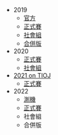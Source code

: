 -   2019
    -   [官方](https://pre-nhspc2019.brian.su/ranking/)
    -   [正式賽](https://sorahisa-rank.github.io/nhspc-sim/2019/ranking/)
    -   [社會組](https://sorahisa-rank.github.io/nhspc-sim/2019/social/)
    -   [合併版](https://sorahisa-rank.github.io/nhspc-sim/2019/combined/)
-   2020
    -   [正式賽](https://sorahisa-rank.github.io/nhspc-sim/2020/ranking/)
    -   [社會組](https://codeforces.com/gym/102891/standings)
-   [2021 on TIOJ](https://tioj.ck.tp.edu.tw/problems/tag/pre-nhspc-2021)
    -   [正式賽](https://sorahisa-rank.github.io/nhspc-sim/2021/ranking/)
-   2022
    -   [測機](https://sorahisa-rank.github.io/nhspc-sim/2022/practice/)
    -   [正式賽](https://sorahisa-rank.github.io/nhspc-sim/2022/ranking/)
    -   社會組
    -   合併版